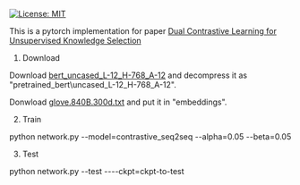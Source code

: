 [![License: MIT](https://img.shields.io/badge/License-MIT-yellow.svg)](https://opensource.org/licenses/MIT)

This is a pytorch implementation for paper [Dual Contrastive Learning for Unsupervised Knowledge Selection](https://ksiresearch.org/seke/seke22paper/paper054.pdf)

1. Download

Download [bert_uncased_L-12_H-768_A-12](https://huggingface.co/google/bert_uncased_L-12_H-768_A-12/tree/main) and decompress it as "pretrained_bert\uncased_L-12_H-768_A-12".

Donwload [glove.840B.300d.txt](https://www.kaggle.com/datasets/takuok/glove840b300dtxt) and put it in "embeddings".

2. Train

python network.py --model=contrastive_seq2seq --alpha=0.05 --beta=0.05

3. Test

python network.py --test ----ckpt=ckpt-to-test